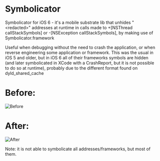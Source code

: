 Symbolicator
============

Symbolicator for iOS 6 - it's a mobile substrate lib that unhides "&lt;redacted>" addresses at runtime in calls made to +[NSThread callStackSymbols] or -[NSException callStackSymbols], by making use of Symbolicator.framework

Useful when debugging without the need to crash the application, or when reverse engineering some application or framework. This was the usual in iOS 5 and older, but in iOS 6 all of their frameworks symbols are hidden (and later symbolicated in XCode with a CrashReport, but it is not possible to do so at runtime), probably due to the different format found on dyld_shared_cache

Before:
============
![Before](http://i.minus.com/jfz6PHQIhjxVS.png)

After:
============
![After](http://i.minus.com/jrlBCbM6FM19C.png)

Note: it is not able to symbolicate all addresses/frameworks, but most of them.
